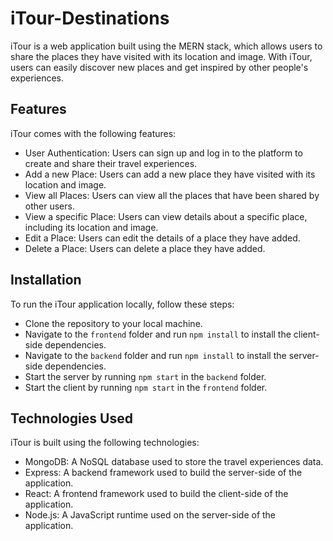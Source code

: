 # iTour-Destinations
iTour is a web application built using the MERN stack, which allows users to share the places they have visited with its location and image. With iTour, users can easily discover new places and get inspired by other people's experiences.

## Features
iTour comes with the following features:

 - User Authentication: Users can sign up and log in to the platform to create and share their travel experiences.
 - Add a new Place: Users can add a new place they have visited with its location and image.
 - View all Places: Users can view all the places that have been shared by other users.
 - View a specific Place: Users can view details about a specific place, including its location and image.
 - Edit a Place: Users can edit the details of a place they have added.
 - Delete a Place: Users can delete a place they have added.
 
## Installation
To run the iTour application locally, follow these steps:

 - Clone the repository to your local machine.
 - Navigate to the `frontend` folder and run `npm install` to install the client-side dependencies.
 - Navigate to the `backend` folder and run `npm install` to install the server-side dependencies.
 - Start the server by running `npm start` in the `backend` folder.
 - Start the client by running `npm start` in the `frontend` folder.
 
 ## Technologies Used
iTour is built using the following technologies:

 - MongoDB: A NoSQL database used to store the travel experiences data.
 - Express: A backend framework used to build the server-side of the application.
 - React: A frontend framework used to build the client-side of the application.
 - Node.js: A JavaScript runtime used on the server-side of the application.
